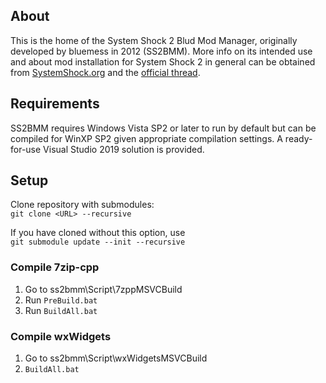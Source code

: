 ## About
This is the home of the System Shock 2 Blud Mod Manager, originally developed by bluemess in 2012 (SS2BMM).
More info on its intended use and about mod installation for System Shock 2 in general can be obtained from [SystemShock.org](https://www.systemshock.org "SystemShock.org") and the 
[official thread](https://www.systemshock.org/index.php?topic=4790.0 "SS2BMM@SystemShock.org").

## Requirements
SS2BMM requires Windows Vista SP2 or later to run by default but can be compiled for WinXP SP2 given appropriate compilation settings.
A ready-for-use Visual Studio 2019 solution is provided.

## Setup
Clone repository with submodules:\
`git clone <URL> --recursive`

If you have cloned without this option, use\
`git submodule update --init --recursive`

### Compile 7zip-cpp
1) Go to ss2bmm\Script\7zppMSVCBuild
2) Run `PreBuild.bat`
3) Run `BuildAll.bat`

### Compile wxWidgets
1) Go to ss2bmm\Script\wxWidgetsMSVCBuild
2) `BuildAll.bat`
